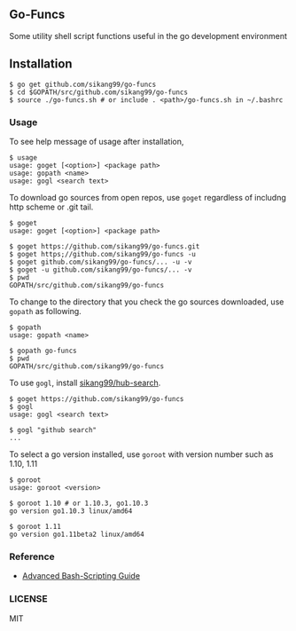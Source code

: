 ## Go-Funcs

Some utility shell script functions useful in the go development environment


## Installation

```
$ go get github.com/sikang99/go-funcs
$ cd $GOPATH/src/github.com/sikang99/go-funcs
$ source ./go-funcs.sh # or include . <path>/go-funcs.sh in ~/.bashrc
```

### Usage

To see help message of usage after installation, 
```
$ usage
usage: goget [<option>] <package path>
usage: gopath <name>
usage: gogl <search text>
```

To download go sources from open repos, use `goget` regardless of includng http scheme or .git tail.
```
$ goget
usage: goget [<option>] <package path>

$ goget https://github.com/sikang99/go-funcs.git
$ goget https;//github.com/sikang99/go-funcs -u
$ goget github.com/sikang99/go-funcs/... -u -v
$ goget -u github.com/sikang99/go-funcs/... -v
$ pwd
GOPATH/src/github.com/sikang99/go-funcs
```

To change to the directory that you check the go sources downloaded, use `gopath` as following.
```
$ gopath
usage: gopath <name>

$ gopath go-funcs
$ pwd
GOPATH/src/github.com/sikang99/go-funcs
```

To use `gogl`, install [sikang99/hub-search](https://github.com/sikang99/go-funcs).
```
$ goget https://github.com/sikang99/go-funcs
$ gogl
usage: gogl <search text>

$ gogl "github search"
...
```

To select a go version installed, use `goroot` with version number such as 1.10, 1.11
```
$ goroot
usage: goroot <version>

$ goroot 1.10 # or 1.10.3, go1.10.3
go version go1.10.3 linux/amd64

$ goroot 1.11
go version go1.11beta2 linux/amd64
```



### Reference

- [Advanced Bash-Scripting Guide](https://www.tldp.org/LDP/abs/html/index.html)

### LICENSE

MIT

